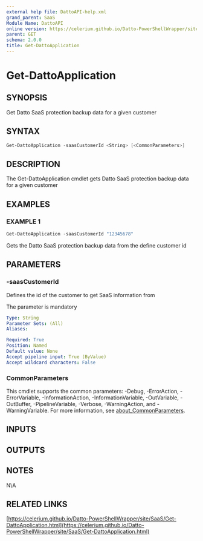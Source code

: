 ```yaml
---
external help file: DattoAPI-help.xml
grand_parent: SaaS
Module Name: DattoAPI
online version: https://celerium.github.io/Datto-PowerShellWrapper/site/SaaS/Get-DattoApplication.html
parent: GET
schema: 2.0.0
title: Get-DattoApplication
---
```


# Get-DattoApplication

## SYNOPSIS
Get Datto SaaS protection backup data for a given customer

## SYNTAX

```powershell
Get-DattoApplication -saasCustomerId <String> [<CommonParameters>]
```

## DESCRIPTION
The Get-DattoApplication cmdlet gets Datto SaaS protection
backup data for a given customer

## EXAMPLES

### EXAMPLE 1
```powershell
Get-DattoApplication -saasCustomerId "12345678"
```

Gets the Datto SaaS protection backup data from the define customer id

## PARAMETERS

### -saasCustomerId
Defines the id of the customer to get SaaS information from

The parameter is mandatory

```yaml
Type: String
Parameter Sets: (All)
Aliases:

Required: True
Position: Named
Default value: None
Accept pipeline input: True (ByValue)
Accept wildcard characters: False
```

### CommonParameters
This cmdlet supports the common parameters: -Debug, -ErrorAction, -ErrorVariable, -InformationAction, -InformationVariable, -OutVariable, -OutBuffer, -PipelineVariable, -Verbose, -WarningAction, and -WarningVariable. For more information, see [about_CommonParameters](http://go.microsoft.com/fwlink/?LinkID=113216).

## INPUTS

## OUTPUTS

## NOTES
N\A

## RELATED LINKS

[https://celerium.github.io/Datto-PowerShellWrapper/site/SaaS/Get-DattoApplication.html](https://celerium.github.io/Datto-PowerShellWrapper/site/SaaS/Get-DattoApplication.html)

